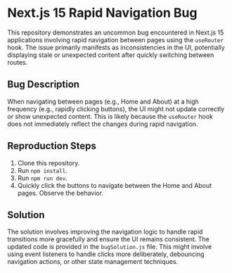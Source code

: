 # Next.js 15 Rapid Navigation Bug

This repository demonstrates an uncommon bug encountered in Next.js 15 applications involving rapid navigation between pages using the `useRouter` hook.  The issue primarily manifests as inconsistencies in the UI, potentially displaying stale or unexpected content after quickly switching between routes.

## Bug Description
When navigating between pages (e.g., Home and About) at a high frequency (e.g., rapidly clicking buttons), the UI might not update correctly or show unexpected content. This is likely because the `useRouter` hook does not immediately reflect the changes during rapid navigation.

## Reproduction Steps
1. Clone this repository.
2. Run `npm install`.
3. Run `npm run dev`.
4. Quickly click the buttons to navigate between the Home and About pages. Observe the behavior.

## Solution
The solution involves improving the navigation logic to handle rapid transitions more gracefully and ensure the UI remains consistent. The updated code is provided in the `bugSolution.js` file.  This might involve using event listeners to handle clicks more deliberately, debouncing navigation actions, or other state management techniques.
